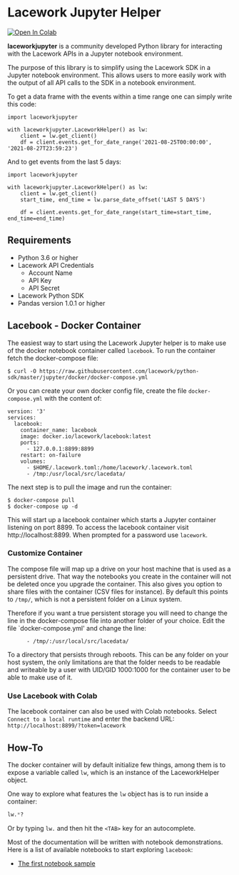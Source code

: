 # Lacework Jupyter Helper

[![Open In Colab](https://colab.research.google.com/assets/colab-badge.svg)](https://colab.research.google.com/github/lacework/python-sdk/blob/master/jupyter/notebooks/colab_sample.ipynb)

**laceworkjupyter** is a community developed Python library for interacting with the Lacework APIs in a
Jupyter notebook environment.

The purpose of this library is to simplify using the Lacework SDK in a Jupyter notebook environment. This allows
users to more easily work with the output of all API calls to the SDK in a notebook environment.

To get a data frame with the events within a time range one can simply write this code:

```
import laceworkjupyter

with laceworkjupyter.LaceworkHelper() as lw:
    client = lw.get_client()
    df = client.events.get_for_date_range('2021-08-25T00:00:00', '2021-08-27T23:59:23')
```

And to get events from the last 5 days:

```
import laceworkjupyter

with laceworkjupyter.LaceworkHelper() as lw:
    client = lw.get_client()
    start_time, end_time = lw.parse_date_offset('LAST 5 DAYS')

    df = client.events.get_for_date_range(start_time=start_time, end_time=end_time)
```

## Requirements

- Python 3.6 or higher
- Lacework API Credentials
  - Account Name
  - API Key
  - API Secret
- Lacework Python SDK
- Pandas version 1.0.1 or higher

## Lacebook - Docker Container

The easiest way to start using the Lacework Jupyter helper is to make use of the docker notebook container called
`lacebook`. To run the container fetch the docker-compose file:

```shell
$ curl -O https://raw.githubusercontent.com/lacework/python-sdk/master/jupyter/docker/docker-compose.yml
```

Or you can create your own docker config file, create the file `docker-compose.yml` with the content of:

```
version: '3'
services:
  lacebook:
    container_name: lacebook
    image: docker.io/lacework/lacebook:latest
    ports:
      - 127.0.0.1:8899:8899
    restart: on-failure
    volumes:
      - $HOME/.lacework.toml:/home/lacework/.lacework.toml
      - /tmp:/usr/local/src/lacedata/
```

The next step is to pull the image and run the container:

```shell
$ docker-compose pull
$ docker-compose up -d
```

This will start up a lacebook container which starts a Jupyter container listening on port 8899.
To access the lacebook container visit http://localhost:8899. When prompted for a password
use `lacework`.

### Customize Container

The compose file will map up a drive on your host machine that is used as a persistent drive. That way the notebooks
you create in the container will not be deleted once you upgrade the container. This also gives you option to
share files with the container (CSV files for instance). By default this points to `/tmp/`, which is not a persistent
folder on a Linux system.

Therefore if you want a true persistent storage you will need to change the line in the docker-compose file into
another folder of your choice. Edit the file `docker-compose.yml' and change the line:

```
      - /tmp/:/usr/local/src/lacedata/
```

To a directory that persists through reboots. This can be any folder on your host system,
the only limitations are that the folder needs to be readable and writeable by a user 
with UID/GID 1000:1000 for the container user to be able to make use of it.

### Use Lacebook with Colab

The lacebook container can also be used with Colab notebooks. Select `Connect to a local runtime`
and enter the backend URL: `http://localhost:8899/?token=lacework`

## How-To

The docker container will by default initialize few things, among them is to expose a variable called `lw`, which
is an instance of the LaceworkHelper object. 

One way to explore what features the `lw` object has is to run inside a container:

```python
lw.*?
```

Or by typing `lw.` and then hit the `<TAB>` key for an autocomplete.

Most of the documentation will be written with notebook demonstrations. Here is a list of available notebooks to
start exploring `lacebook`:

+ [The first notebook sample](https://colab.research.google.com/github/lacework/python-sdk/blob/master/jupyter/notebooks/colab_sample.ipynb)
